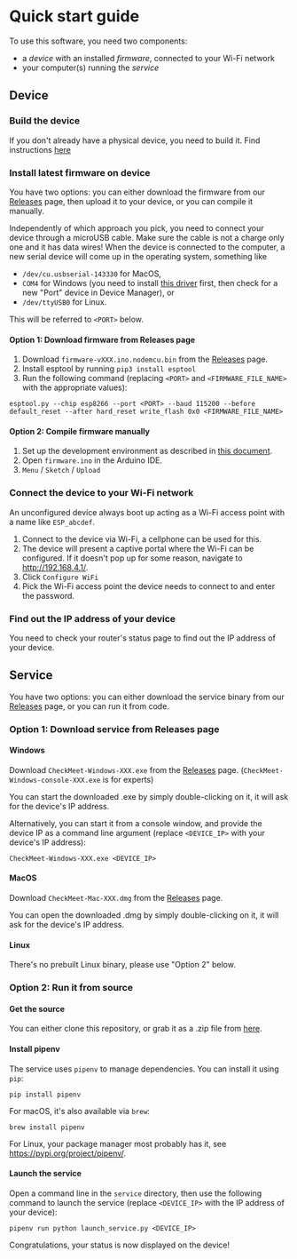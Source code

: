 # Quick start guide

To use this software, you need two components:
- a _device_ with an installed _firmware_, connected to your Wi-Fi network
- your computer(s) running the _service_

## Device

### Build the device

If you don't already have a physical device, you need to build it. Find instructions [here](BuildTheDevice.md)

### Install latest firmware on device

You have two options: you can either download the firmware from our [Releases] page, then upload it to your device, or you can compile it manually.

Independently of which approach you pick, you need to connect your device through a microUSB cable.
Make sure the cable is not a charge only one and it has data wires!
When the device is connected to the computer, a new serial device will come up in the operating system, something like

- `/dev/cu.usbserial-143330` for MacOS,
- `COM4` for Windows (you need to install [this driver](https://github.com/nodemcu/nodemcu-devkit/blob/master/Drivers/CH341SER_WINDOWS.zip) first, then check for a new "Port" device in Device Manager), or
- `/dev/ttyUSB0` for Linux.

This will be referred to `<PORT>` below.

#### Option 1: Download firmware from Releases page

1. Download `firmware-vXXX.ino.nodemcu.bin` from the [Releases] page.
2. Install esptool by running `pip3 install esptool`
3. Run the following command (replacing `<PORT>` and `<FIRMWARE_FILE_NAME>` with the appropriate values):

```
esptool.py --chip esp8266 --port <PORT> --baud 115200 --before default_reset --after hard_reset write_flash 0x0 <FIRMWARE_FILE_NAME>
```

#### Option 2: Compile firmware manually

1. Set up the development environment as described in [this document](../firmware/README.md).
2. Open `firmware.ino` in the Arduino IDE.
3. `Menu` / `Sketch` / `Upload`

### Connect the device to your Wi-Fi network

An unconfigured device always boot up acting as a Wi-Fi access point with a name like `ESP_abcdef`.

1. Connect to the device via Wi-Fi, a cellphone can be used for this.
2. The device will present a captive portal where the Wi-Fi can be configured.
   If it doesn't pop up for some reason, navigate to http://192.168.4.1/.
3. Click `Configure WiFi`
4. Pick the Wi-Fi access point the device needs to connect to and enter the password.

### Find out the IP address of your device

You need to check your router's status page to find out the IP address of your device.

## Service

You have two options: you can either download the service binary from our [Releases] page, or you can run it from code.

### Option 1: Download service from Releases page

#### Windows

Download `CheckMeet-Windows-XXX.exe` from the [Releases] page. (`CheckMeet-Windows-console-XXX.exe` is for experts)

You can start the downloaded .exe by simply double-clicking on it, it will ask for the device's IP address.

Alternatively, you can start it from a console window, and provide the device IP as a command line argument (replace `<DEVICE_IP>` with your device's IP address):

```
CheckMeet-Windows-XXX.exe <DEVICE_IP>
```

#### MacOS

Download `CheckMeet-Mac-XXX.dmg` from the [Releases] page.

You can open the downloaded .dmg by simply double-clicking on it, it will ask for the device's IP address.

#### Linux

There's no prebuilt Linux binary, please use "Option 2" below.

### Option 2: Run it from source

#### Get the source

You can either clone this repository, or grab it as a .zip file from [here](https://github.com/Formlabs/Hackathon-2021-CheckMeet/archive/refs/heads/master.zip).

#### Install pipenv

The service uses `pipenv` to manage dependencies. You can install it using `pip`:

```
pip install pipenv
```

For macOS, it's also available via `brew`:

```
brew install pipenv
```

For Linux, your package manager most probably has it, see https://pypi.org/project/pipenv/.

#### Launch the service

Open a command line in the `service` directory, then use the following command to launch the service (replace `<DEVICE_IP>` with the IP address of your device):

```
pipenv run python launch_service.py <DEVICE_IP>
```

Congratulations, your status is now displayed on the device!

[Releases]: https://github.com/Formlabs/Hackathon-2021-CheckMeet/releases
